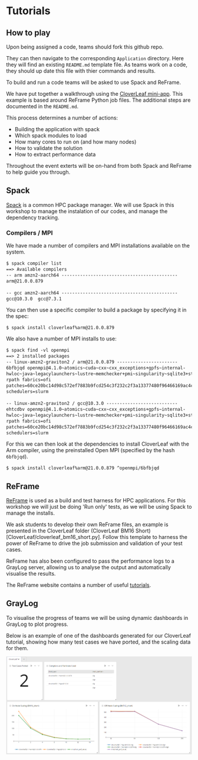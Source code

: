 # Tutorials


## How to play

Upon being assigned a code, teams should fork this github repo.

They can then navigate to the corresponding `Application` directory.
Here they will find an existing `README.md` template file.
As teams work on a code, they should up date this file with thier commands and results.

To build and run a code teams will be asked to use Spack and ReFrame.

We have put together a walkthrough using the [CloverLeaf mini-app](CloverLeaf/).
This example is based around ReFrame Python job files. The additional steps are documented in the `README.md`.

This process determines a number of actions:
* Building the application with spack
* Which spack modules to load
* How many cores to run on (and how many nodes)
* How to validate the solution
* How to extract performance data

Throughout the event exterts will be on-hand from both Spack and ReFrame to help guide you through.

## Spack

[Spack](https://spack.readthedocs.io/en/latest/) is a common HPC package manager.
We will use Spack in this workshop to manage the instalation of our codes, and manage the dependency tracking.

### Compilers / MPI

We have made a number of compilers and MPI installations available on the system.

```
$ spack compiler list
==> Available compilers
-- arm amzn2-aarch64 --------------------------------------------
arm@21.0.0.879

-- gcc amzn2-aarch64 --------------------------------------------
gcc@10.3.0  gcc@7.3.1
```

You can then use a specific compiler to build a package by specifying it in the spec:

```
$ spack install cloverleaf%arm@21.0.0.879
```

We also have a number of MPI installs to use:

```
$ spack find -vl openmpi
==> 2 installed packages
-- linux-amzn2-graviton2 / arm@21.0.0.879 -----------------------
6bfbjqd openmpi@4.1.0~atomics~cuda~cxx~cxx_exceptions+gpfs~internal-hwloc~java~legacylaunchers~lustre~memchecker+pmi~singularity~sqlite3+static~thread_multiple+vt+wrapper-rpath fabrics=ofi patches=60ce20bc14d98c572ef7883b9fcd254c3f232c2f3a13377480f96466169ac4c8 schedulers=slurm

-- linux-amzn2-graviton2 / gcc@10.3.0 ---------------------------
ehtcdbv openmpi@4.1.0~atomics~cuda~cxx~cxx_exceptions+gpfs~internal-hwloc~java~legacylaunchers~lustre~memchecker+pmi~singularity~sqlite3+static~thread_multiple+vt+wrapper-rpath fabrics=ofi patches=60ce20bc14d98c572ef7883b9fcd254c3f232c2f3a13377480f96466169ac4c8 schedulers=slurm
```


For this we can then look at the dependencies to install CloverLeaf with the Arm compiler, using the preinstalled Open MPI (specified by the hash `6bfbjqd`).

```
$ spack install cloverleaf%arm@21.0.0.879 ^openmpi/6bfbjqd
```


## ReFrame

[ReFrame](https://reframe-hpc.readthedocs.io/en/stable/index.html) is used as a build and test harness for HPC applications.
For this workshop we will just be doing 'Run only' tests, as we will be using Spack to manage the installs.

We ask students to develop their own ReFrame files, an example is presented in the CloverLeaf folder (CloverLeaf BM16 Short)[CloverLeaf/cloverleaf_bm16_short.py].
Follow this template to harness the power of ReFrame to drive the job submission and validation of your test cases.

ReFrame has also been configured to pass the performance logs to a GrayLog server, allowing us to analyse the output and automatically visualise the results.

The ReFrame website contains a number of useful [tutorials](https://reframe-hpc.readthedocs.io/en/stable/tutorials.html).

## GrayLog

To visualise the progress of teams we will be using dynamic dashboards in GrayLog to plot progress.

Below is an example of one of the dashboards generated for our CloverLeaf tutorial, showing how many test cases we have ported, and the scaling data for them.


![GrayLog](Images/GrayLog_CloverLeaf.png)
